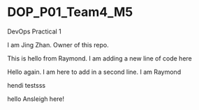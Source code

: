 # DOP\_P01\_Team4\_M5

DevOps Practical 1

I am Jing Zhan. Owner of this repo.

This is hello from Raymond. I am adding a new line of code here

Hello again. I am here to add in a second line. I am Raymond

hendi testsss

hello Ansleigh here!

